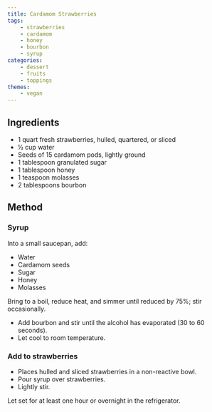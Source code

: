 ```yaml
---
title: Cardamom Strawberries
tags:
    - strawberries
    - cardamom
    - honey
    - bourbon
    - syrup
categories: 
    - dessert
    - fruits
    - toppings
themes:
    - vegan
---
```


## Ingredients

-   1 quart fresh strawberries, hulled, quartered, or sliced
-   ½ cup water
-   Seeds of 15 cardamom pods, lightly ground
-   1 tablespoon granulated sugar
-   1 tablespoon honey
-   1 teaspoon molasses
-   2 tablespoons bourbon

## Method

### Syrup

Into a small saucepan, add:

-   Water
-   Cardamom seeds
-   Sugar
-   Honey
-   Molasses

Bring to a boil, reduce heat, and simmer until reduced by 75%; stir
occasionally.

-   Add bourbon and stir until the alcohol has evaporated (30 to 60
    seconds).
-   Let cool to room temperature.

### Add to strawberries

-   Places hulled and sliced strawberries in a non-reactive bowl.
-   Pour syrup over strawberries.
-   Lightly stir.

Let set for at least one hour or overnight in the refrigerator.

